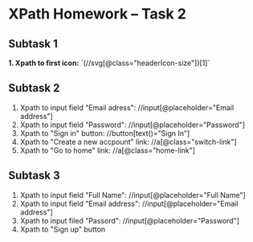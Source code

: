 # XPath Homework – Task 2

## Subtask 1
**1. Xpath to first icon:** `(//svg[@class="headerIcon-size"])[1]´

## Subtask 2
1. Xpath to input field "Email adress": //input[@placeholder="Email address"]
2. Xpath to input field "Password": //input[@placeholder="Password"]
3. Xpath to "Sign in" button: //button[text()="Sign In"]
4. Xpath to "Create a new accpount" link: //a[@class="switch-link"]
5. Xpath to "Go to home" link: //a[@class="home-link"]

## Subtask 3
1. Xpath to input field "Full Name": //input[@placeholder="Full Name"]
2. Xpath to input field "Email address": //input[@placeholder="Email address"]
3. Xpath to input filed "Passord": //input[@placeholder="Password"]
4. Xpath to "Sign up" button
